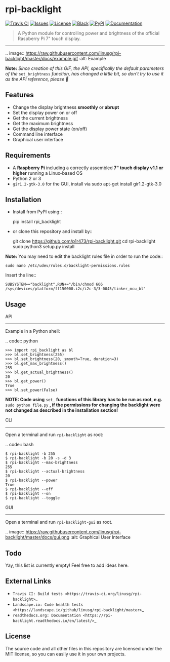 # rpi-backlight

[![Travis CI](https://api.travis-ci.org/linusg/rpi-backlight.svg?branch=master)](https://travis-ci.org/linusg/rpi-backlight) [![Issues](https://img.shields.io/github/issues/linusg/rpi-backlight.svg)](https://github.com/linusg/rpi-backlight/issues) [![License](https://img.shields.io/github/license/mashape/apistatus.svg)](ttps://github.com/linusg/rpi-backlight/blob/master/LICENSE) [![Black](https://img.shields.io/badge/code%20style-black-000000.svg)](https://github.com/ambv/black) [![PyPI](https://img.shields.io/pypi/v/rpi_backlight.svg)](https://pypi.org/project/rpi_backlight/) [![Documentation](https://img.shields.io/badge/docs-latest-blue.svg)](https://rpi-backlight.readthedocs.io/en/latest/)

> A Python module for controlling power and brightness of the official Raspberry Pi 7" touch display.
---------------------------------------------------------------------------------------------------

.. image:: https://raw.githubusercontent.com/linusg/rpi-backlight/master/docs/example.gif
   :alt: Example

**Note:** *Since creation of this GIF, the API, specifically the default parameters of the* ``set_brightness`` *function, has changed a little bit, so don't try to use it as the API reference, please :slightly_smiling_face:*

Features
--------

- Change the display brightness **smoothly** or **abrupt**
- Set the display power on or off
- Get the current brightness
- Get the maximum brightness
- Get the display power state (on/off)
- Command line interface
- Graphical user interface

Requirements
------------

- A **Raspberry Pi** including a correctly assembled **7" touch display v1.1 or higher** running a Linux-based OS
- Python 2 or 3
- ``gir1.2-gtk-3.0`` for the GUI, install via sudo apt-get install gir1.2-gtk-3.0

Installation
------------

- Install from PyPI using::

    pip install rpi_backlight
    
- or clone this repository and install by::

    git clone https://github.com/p1r473/rpi-backlight.git
    cd rpi-backlight
    sudo python3 setup.py install

**Note:** You may need to edit the backlight rules file in order to run the code::

    sudo nano /etc/udev/rules.d/backlight-permissions.rules

Insert the line::

    SUBSYSTEM=="backlight",RUN+="/bin/chmod 666 /sys/devices/platform/ff150000.i2c/i2c-3/3-0045/tinker_mcu_bl"

Usage
-----

API
***

Example in a Python shell:

.. code:: python

    >>> import rpi_backlight as bl
    >>> bl.set_brightness(255)
    >>> bl.set_brightness(20, smooth=True, duration=3)
    >>> bl.get_max_brightness()
    255
    >>> bl.get_actual_brightness()
    20
    >>> bl.get_power()
    True
    >>> bl.set_power(False)

**NOTE: Code using** ``set_`` **functions of this library has to be run as root, e.g.** ``sudo python file.py`` **, if the permissions for changing the backlight were not changed as described in the installation section!**

CLI
***

Open a terminal and run ``rpi-backlight`` as root:

.. code:: bash

    $ rpi-backlight -b 255
    $ rpi-backlight -b 20 -s -d 3
    $ rpi-backlight --max-brightness
    255
    $ rpi-backlight --actual-brightness
    20
    $ rpi-backlight --power
    True
    $ rpi-backlight --off
    $ rpi-backlight --on
    $ rpi-backlight --toggle

GUI
***

Open a terminal and run ``rpi-backlight-gui`` as root.

.. image:: https://raw.githubusercontent.com/linusg/rpi-backlight/master/docs/gui.png
   :alt: Graphical User Interface

Todo
----

Yay, this list is currently empty! Feel free to add ideas here.

External Links
--------------

- `Travis CI: Build tests <https://travis-ci.org/linusg/rpi-backlight>`_
- `Landscape.io: Code health tests <https://landscape.io/github/linusg/rpi-backlight/master>`_
- `readthedocs.org: Documentation <https://rpi-backlight.readthedocs.io/en/latest/>`_

License
-------

The source code and all other files in this repository are licensed under the MIT license, so you can easily use it in your own projects.
